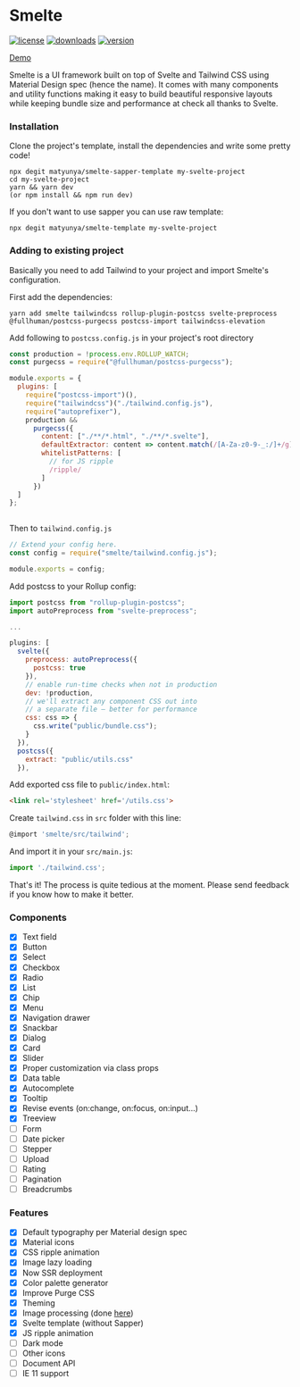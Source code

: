 # Smelte
[![license](https://img.shields.io/npm/l/smelte.svg)](https://img.shields.io/npm/l/smelte.svg)
[![downloads](https://img.shields.io/npm/dm/smelte.svg)](https://img.shields.io/npm/dm/smelte.svg)
[![version](https://img.shields.io/npm/v/smelte.svg)](https://img.shields.io/npm/v/smelte.svg)

[Demo](https://smelte.netlify.com/)

Smelte is a UI framework built on top of Svelte and Tailwind CSS using Material Design spec (hence the name).
It comes with many components and utility functions making it easy to build beautiful responsive layouts while keeping
bundle size and performance at check all thanks to Svelte.

### Installation
Clone the project's template, install the dependencies and write some pretty code!
```
npx degit matyunya/smelte-sapper-template my-svelte-project
cd my-svelte-project
yarn && yarn dev
(or npm install && npm run dev)
```

If you don't want to use sapper you can use raw template:

```
npx degit matyunya/smelte-template my-svelte-project
```

### Adding to existing project
Basically you need to add Tailwind to your project and import Smelte's configuration.

First add the dependencies:
```
yarn add smelte tailwindcss rollup-plugin-postcss svelte-preprocess @fullhuman/postcss-purgecss postcss-import tailwindcss-elevation
```

Add following to `postcss.config.js` in your project's root directory
```js
const production = !process.env.ROLLUP_WATCH;
const purgecss = require("@fullhuman/postcss-purgecss");

module.exports = {
  plugins: [
    require("postcss-import")(),
    require("tailwindcss")("./tailwind.config.js"),
    require("autoprefixer"),
    production &&
      purgecss({
        content: ["./**/*.html", "./**/*.svelte"],
        defaultExtractor: content => content.match(/[A-Za-z0-9-_:/]+/g) || [],
        whitelistPatterns: [
          // for JS ripple
          /ripple/
        ]
      })
  ]
};
  
```

Then to `tailwind.config.js`
```js
// Extend your config here.
const config = require("smelte/tailwind.config.js");

module.exports = config;
```

Add postcss to your Rollup config:
```js
import postcss from "rollup-plugin-postcss";
import autoPreprocess from "svelte-preprocess";

...

plugins: [
  svelte({
    preprocess: autoPreprocess({
      postcss: true
    }),
    // enable run-time checks when not in production
    dev: !production,
    // we'll extract any component CSS out into
    // a separate file — better for performance
    css: css => {
      css.write("public/bundle.css");
    }
  }),
  postcss({
    extract: "public/utils.css"
  }),
```

Add exported css file to `public/index.html`:
```html
<link rel='stylesheet' href='/utils.css'>
```

Create `tailwind.css` in `src` folder with this line:
```js
@import 'smelte/src/tailwind';
```

And import it in your `src/main.js`:
```js
import './tailwind.css';
```

That's it! The process is quite tedious at the moment. Please send feedback if you know how to make it better.

### Components
- [x] Text field
- [x] Button
- [x] Select
- [x] Checkbox
- [x] Radio
- [x] List
- [x] Chip
- [x] Menu
- [x] Navigation drawer
- [x] Snackbar
- [x] Dialog
- [x] Card
- [x] Slider
- [x] Proper customization via class props
- [x] Data table
- [x] Autocomplete
- [x] Tooltip
- [x] Revise events (on:change, on:focus, on:input...)
- [x] Treeview
- [ ] Form
- [ ] Date picker
- [ ] Stepper
- [ ] Upload
- [ ] Rating
- [ ] Pagination
- [ ] Breadcrumbs

### Features
- [x] Default typography per Material design spec
- [x] Material icons
- [x] CSS ripple animation
- [x] Image lazy loading
- [x] Now SSR deployment
- [x] Color palette generator
- [x] Improve Purge CSS
- [x] Theming
- [x] Image processing (done [here](https://github.com/matyunya/svelte-image))
- [x] Svelte template (without Sapper)
- [x] JS ripple animation
- [ ] Dark mode
- [ ] Other icons
- [ ] Document API
- [ ] IE 11 support
